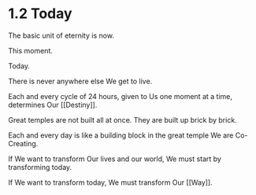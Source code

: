 # 1.2 Today

The basic unit of eternity is now. 

This moment. 

Today.

There is never anywhere else We get to live.

Each and every cycle of 24 hours, given to Us one moment at a time, determines Our [[Destiny]]. 

Great temples are not built all at once. They are built up brick by brick. 

Each and every day is like a building block in the great temple We are Co-Creating. 

If We want to transform Our lives and our world, We must start by transforming today. 

If We want to transform today, We must transform Our [[Way]]. 






